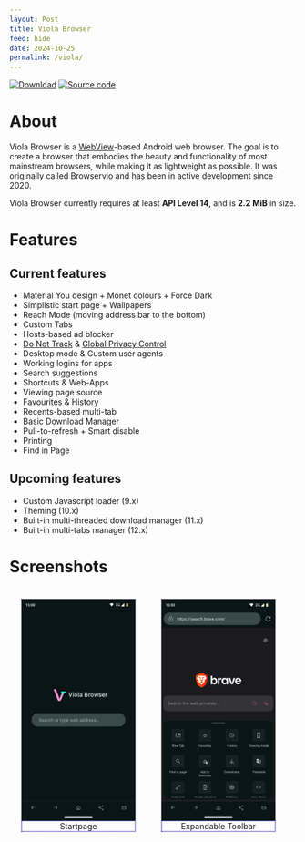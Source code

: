 ```yaml
---
layout: Post
title: Viola Browser
feed: hide
date: 2024-10-25
permalink: /viola/
---
```


[![Download](https://gist.github.com/cxmeel/0dbc95191f239b631c3874f4ccf114e2/raw/download.svg)](/viola/downloads)
[![Source code](https://upload.wikimedia.org/wikipedia/commons/thumb/7/7e/Codeberg_logo_horizontal.svg/160px-Codeberg_logo_horizontal.svg.png)](https://codeberg.org/TipzTeam/viola)

# About
Viola Browser is a [WebView](https://en.wikipedia.org/wiki/WebView)-based Android web browser. The goal is to create a browser that embodies the beauty and functionality of most mainstream browsers, while making it as lightweight as possible. It was originally called Browservio and has been in active development since 2020.

Viola Browser currently requires at least **API Level 14**, and is **2.2 MiB** in size.

# Features
## Current features
- Material You design + Monet colours + Force Dark
- Simplistic start page + Wallpapers
- Reach Mode (moving address bar to the bottom)
- Custom Tabs
- Hosts-based ad blocker
- [Do Not Track](https://en.wikipedia.org/wiki/Do_Not_Track) & [Global Privacy Control](https://globalprivacycontrol.org)
- Desktop mode & Custom user agents
- Working logins for apps
- Search suggestions
- Shortcuts & Web-Apps
- Viewing page source
- Favourites & History
- Recents-based multi-tab
- Basic Download Manager
- Pull-to-refresh + Smart disable
- Printing
- Find in Page

## Upcoming features
- Custom Javascript loader (9.x)
- Theming (10.x)
- Built-in multi-threaded download manager (11.x)
- Built-in multi-tabs manager (12.x)

# Screenshots
<style type="text/css">
.gallery {
    overflow: auto;
    white-space: nowrap;
}

figure {
    display: inline-block;
    border: 1px dotted gray;
    margin: 20px; /* adjust as needed */
}

figure img {
    vertical-align: top;
}

figure figcaption {
    border: 1px dotted blue;
    text-align: center;
}
</style>
<div class="gallery">
    <figure>
        <img src="/assets/img/viola/screenshot_1.png" alt="Startpage" width="200">
        <figcaption>Startpage</figcaption>
    </figure>
    <figure>
        <img src="/assets/img/viola/screenshot_2.png" alt="Expandable Toolbar" width="200">
        <figcaption>Expandable Toolbar</figcaption>
    </figure>
    <figure>
        <img src="/assets/img/viola/screenshot_3.png" alt="Downloads" width="200">
        <figcaption>Downloads</figcaption>
    </figure>
    <figure>
        <img src="/assets/img/viola/screenshot_4.png" alt="Web browsing" width="200">
        <figcaption>Web browsing</figcaption>
    </figure>
    <figure>
        <img src="/assets/img/viola/screenshot_5.png" alt="Shortcuts" width="200">
        <figcaption>Shortcuts</figcaption>
    </figure>
    <figure>
        <img src="/assets/img/viola/screenshot_6.png" alt="SSL Lock dialog" width="200">
        <figcaption>SSL Lock dialog</figcaption>
    </figure>
</div>
